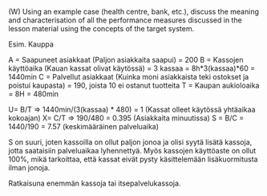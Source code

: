 (W) Using an example case (health centre, bank, etc.), discuss the meaning and characterisation of all the performance measures discussed in the lesson material using the concepts of the target system.

Esim. Kauppa

A = Saapuneet asiakkaat (Paljon asiakkaita saapui) = 200
B = Kassojen käyttöaika (Kauan kassat olivat käytössä) = 3 kassaa = 8h*3(kassaa)*60 = 1440min
C = Palvellut asiakkaat  (Kuinka moni asiakkaista teki ostokset ja poistui kaupasta) = 190, joista 10 ei ostanut tuotteita
T = Kaupan aukioloaika = 8H = 480min


U= B/T => 1440min/(3(kassaa) * 480) = 1  (Kassat olleet käytössä yhtäaikaa kokoajan)
X= C/T => 190/480 = 0.395 (Asiakkaita minuutissa)
S = B/C = 1440/190 = 7.57 (keskimääräinen palveluaika)

S on suuri, joten kassoilla on ollut paljon jonoa ja olisi syytä lisätä kassoja, jotta saataisiin palveluaikaa lyhennettyä. Myös kassojen käyttöaste on ollut 100%, mikä tarkoittaa, että kassat eivät pysty käsittelemään lisäkuormitusta ilman jonoja.

Ratkaisuna enemmän kassoja tai itsepalvelukassoja.

